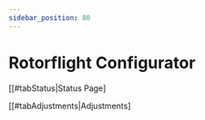 ```yaml
---
sidebar_position: 80
---
```

# Rotorflight Configurator

[[#tabStatus|Status Page]

[[#tabAdjustments|Adjustments]
